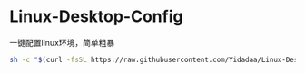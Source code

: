 # Linux-Desktop-Config

一键配置linux环境，简单粗暴

```bash
sh -c "$(curl -fsSL https://raw.githubusercontent.com/Yidadaa/Linux-Desktop-Config/master/setup.sh)"
```
